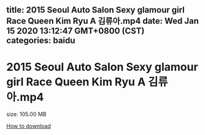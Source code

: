 
title: 2015 Seoul Auto Salon Sexy glamour girl Race Queen Kim Ryu A 김류아.mp4
date: Wed Jan 15 2020 13:12:47 GMT+0800 (CST)    
categories: baidu
---

# 2015 Seoul Auto Salon Sexy glamour girl Race Queen Kim Ryu A 김류아.mp4
size: 105.00 MB
 
 

[How to download](https://bpcam.bemobtrk.com/go/2ceec3aa-1ca2-46d6-b9ff-aaa5c184517c?jno=108)